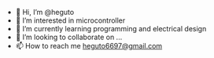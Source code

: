 - 👋 Hi, I’m @heguto
- 👀 I’m interested in microcontroller
- 🌱 I’m currently learning programming and electrical design
- 💞️ I’m looking to collaborate on ...
- 📫 How to reach me heguto6697@gmail.com

<!---
heguto/heguto is a ✨ special ✨ repository because its `README.md` (this file) appears on your GitHub profile.
You can click the Preview link to take a look at your changes.
--->
